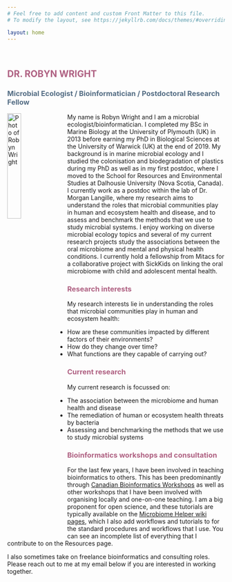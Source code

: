 ```yaml
---
# Feel free to add content and custom Front Matter to this file.
# To modify the layout, see https://jekyllrb.com/docs/themes/#overriding-theme-defaults

layout: home
---
```


<br>

<h2 style="color:#AF6182;">DR. ROBYN WRIGHT</h2>
<h3 style="color:#546D84;">Microbial Ecologist / Bioinformatician / Postdoctoral Research Fellow</h3>

<img src="/assets/RW_photo_2024.jpg" align="left" alt="Photo of Robyn Wright" style="width:25%; height:auto; padding-right:10px;">

My name is Robyn Wright and I am a microbial ecologist/bioinformatician. I completed my BSc in Marine Biology at the University of Plymouth (UK) in 2013 before earning my PhD in Biological Sciences at the University of Warwick (UK) at the end of 2019. My background is in marine microbial ecology and I studied the colonisation and biodegradation of plastics during my PhD as well as in my first postdoc, where I moved to the School for Resources and Environmental Studies at Dalhousie University (Nova Scotia, Canada). I currently work as a postdoc within the lab of Dr. Morgan Langille, where my research aims to understand the roles that microbial communities play in human and ecosystem health and disease, and to assess and benchmark the methods that we use to study microbial systems. I enjoy working on diverse microbial ecology topics and several of my current research projects study the associations between the oral microbiome and mental and physical health conditions. I currently hold a fellowship from Mitacs for a collaborative project with SickKids on linking the oral microbiome with child and adolescent mental health.

<h3 style="color:#AF6182;">Research interests</h3>

My research interests lie in understanding the roles that microbial communities play in human and ecosystem health:
- How are these communities impacted by different factors of their environments? 
- How do they change over time? 
- What functions are they capable of carrying out?

<h3 style="color:#AF6182;">Current research</h3>

My current research is focussed on: 
- The association between the microbiome and human health and disease
- The remediation of human or ecosystem health threats by bacteria
- Assessing and benchmarking the methods that we use to study microbial systems

<h3 style="color:#AF6182;">Bioinformatics workshops and consultation</h3>

For the last few years, I have been involved in teaching bioinformatics to others. This has been predominantly through [Canadian Bioinformatics Workshops](https://bioinformatics.ca/) as well as other workshops that I have been involved with organising locally and one-on-one teaching. I am a big proponent for open science, and these tutorials are typically available on the [Microbiome Helper wiki pages](https://github.com/LangilleLab/microbiome_helper/wiki), which I also add workflows and tutorials to for the standard procedures and workflows that I use. You can see an incomplete list of everything that I contribute to on the Resources page. 

I also sometimes take on freelance bioinformatics and consulting roles. Please reach out to me at my email below if you are interested in working together. 

